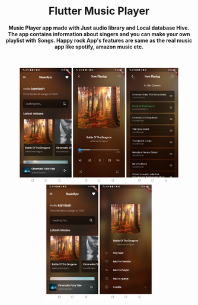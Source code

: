 <h1 align="center">
    <br>
    Flutter Music Player
</h1>
<h4 align="center">
Music Player app made with Just audio library and Local database Hive.
The app contains information about singers and you can make your own playlist with Songs.
Happy rock App's features are same as the real music app like spotify, amazon music etc.

</h4>
<br/>

<p align="center">
  <img alt="" src="screenshot\device-2021-10-01-094755.png" width="140"/>
  <img alt="" src="screenshot\device-2021-10-01-094809.png" width="140"/>
  <img alt="" src="screenshot\device-2021-10-01-094827.png" width="140"/>
  <img alt="" src="screenshot\device-2021-10-01-094848.png" width="140"/>
  <img alt="" src="screenshot\device-2021-10-01-094859.png" width="140"/>
</p>

